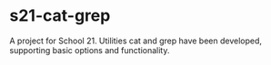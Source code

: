 # s21-cat-grep

A project for School 21. Utilities cat and grep have been developed, supporting basic options and functionality.